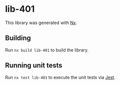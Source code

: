 # lib-401

This library was generated with [Nx](https://nx.dev).

## Building

Run `nx build lib-401` to build the library.

## Running unit tests

Run `nx test lib-401` to execute the unit tests via [Jest](https://jestjs.io).
